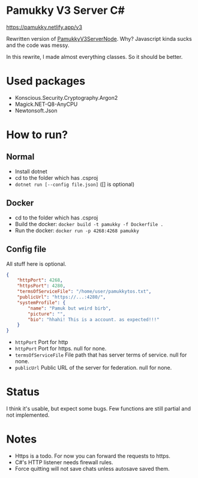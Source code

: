 # Pamukky V3 Server C#
https://pamukky.netlify.app/v3

Rewritten version of [PamukkyV3ServerNode](https://github.com/HAKANKOKCU/PamukkyV3ServerNode). Why? Javascript kinda sucks and the code was messy.

In this rewrite, I made almost everything classes. So it should be better.

# Used packages
* Konscious.Security.Cryptography.Argon2
* Magick.NET-Q8-AnyCPU
* Newtonsoft.Json

# How to run?
## Normal
- Install dotnet
- cd to the folder which has .csproj
- `dotnet run [--config file.json]` ([] is optional)

## Docker
- cd to the folder which has .csproj
- Build the docker: `docker build -t pamukky -f Dockerfile .`
- Run the docker: `docker run -p 4268:4268 pamukky`

## Config file
All stuff here is optional.

```json
{
    "httpPort": 4268,
    "httpsPort": 4280,
    "termsOfServiceFile": "/home/user/pamukkytos.txt",
    "publicUrl": "https://...:4280/",
    "systemProfile": {
        "name": "Pamuk but weird birb",
        "picture": "",
        "bio": "hhahi! This is a account. as expected!!!"
    }
}
```

* `httpPort` Port for http
* `httpPort` Port for https. null for none.
* `termsOfServiceFile` File path that has server terms of service. null for none.
* `publicUrl` Public URL of the server for federation. null for none.


# Status
I think it's usable, but expect some bugs.
Few functions are still partial and not implemented.

# Notes
* Https is a todo. For now you can forward the requests to https.
* C#'s HTTP listener needs firewall rules.
* Force quitting will not save chats unless autosave saved them.
